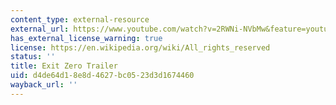 ```yaml
---
content_type: external-resource
external_url: https://www.youtube.com/watch?v=2RWNi-NVbMw&feature=youtu.be
has_external_license_warning: true
license: https://en.wikipedia.org/wiki/All_rights_reserved
status: ''
title: Exit Zero Trailer
uid: d4de64d1-8e8d-4627-bc05-23d3d1674460
wayback_url: ''
---
```

